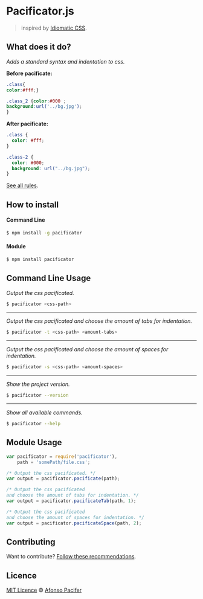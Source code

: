 # Pacificator.js

> inspired by [Idiomatic CSS](https://github.com/necolas/idiomatic-css).

## What does it do?

*Adds a standard syntax and indentation to css.*

**Before pacificate:**
```css
.class{
color:#fff;}

.class_2 {color:#000 ;
background:url('../bg.jpg');
}
```

**After pacificate:**
```css
.class {
  color: #fff;
}

.class-2 {
  color: #000;
  background: url("../bg.jpg");
}
```

[See all rules]().

## How to install

#### Command Line

```sh
$ npm install -g pacificator
```

#### Module

```sh
$ npm install pacificator
```

## Command Line Usage

*Output the css pacificated.*

```sh
$ pacificator <css-path>
```
<hr>

*Output the css pacificated and choose the amount of tabs for indentation.*

```sh
$ pacificator -t <css-path> <amount-tabs>
```

<hr>

*Output the css pacificated and choose the amount of spaces for indentation.*

```sh
$ pacificator -s <css-path> <amount-spaces>
```

<hr>

*Show the project version.*

```sh
$ pacificator --version
```

<hr>

*Show all available commands.*

```sh
$ pacificator --help
```

## Module Usage

```js
var pacificator = require('pacificator'),
    path = 'somePath/file.css';

/* Output the css pacificated. */
var output = pacificator.pacificate(path);

/* Output the css pacificated
and choose the amount of tabs for indentation. */
var output = pacificator.pacificateTab(path, 1);

/* Output the css pacificated
and choose the amount of spaces for indentation. */
var output = pacificator.pacificateSpace(path, 2);
```

## Contributing

Want to contribute? [Follow these recommendations](https://github.com/afonsopacifer/pacificator/blob/master/CONTRIBUTING.md).

## Licence

[MIT Licence](https://github.com/afonsopacifer/pacificator/blob/master/LICENCE.md) © [Afonso Pacifer](http://afonsopacifer.com/)
